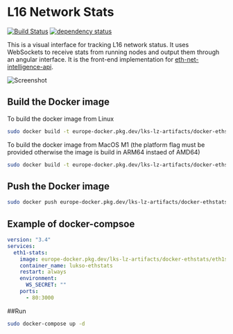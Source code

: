 L16 Network Stats
============
[![Build Status][travis-image]][travis-url] [![dependency status][dep-image]][dep-url]

This is a visual interface for tracking L16 network status. It uses WebSockets to receive stats from running nodes and output them through an angular interface. It is the front-end implementation for [eth-net-intelligence-api](https://github.com/cubedro/eth-net-intelligence-api).

![Screenshot](https://raw.githubusercontent.com/cubedro/eth-netstats/master/src/images/screenshot.jpg?v=0.0.6 "Screenshot")

## Build the Docker image

To build the docker image from Linux
```bash
sudo docker build -t europe-docker.pkg.dev/lks-lz-artifacts/docker-ethstats/eth1stats:<versionNumber> .
```

To build the docker image from MacOS M1 (the platform flag must be provided otherwise the image is build in ARM64 instaed of AMD64)
```bash
sudo docker build -t europe-docker.pkg.dev/lks-lz-artifacts/docker-ethstats/eth1stats:<versionNumber> --platform linux/amd64 .
```

## Push the Docker image

```bash
sudo docker push europe-docker.pkg.dev/lks-lz-artifacts/docker-ethstats/eth1stats:<versionNumber>
```

## Example of docker-compsoe

```yaml
version: "3.4"
services:
  eth1-stats:
    image: europe-docker.pkg.dev/lks-lz-artifacts/docker-ethstats/eth1stats:v0.0.2
    container_name: lukso-ethstats
    restart: always
    environment:
      WS_SECRET: ""
    ports:
      - 80:3000
```

##Run

```bash
sudo docker-compose up -d
```

[travis-image]: https://travis-ci.org/cubedro/eth-netstats.svg
[travis-url]: https://travis-ci.org/cubedro/eth-netstats
[dep-image]: https://david-dm.org/cubedro/eth-netstats.svg
[dep-url]: https://david-dm.org/cubedro/eth-netstats
